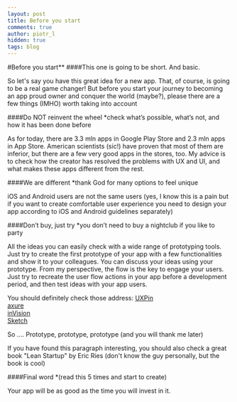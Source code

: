 ```yaml
---
layout: post
title: Before you start
comments: true
author: piotr_l
hidden: true
tags: blog
---
```


#Before you start**
####This one is going to be short. And basic.

So let's say you have this great idea for a new app. That, of course, is going to be a real game changer! But before you start your journey to becoming an app proud owner and conquer the world (maybe?), please there are a few things (IMHO) worth taking into account

####Do NOT reinvent the wheel
*check what’s possible, what’s not, and how it has been done before

As for today, there are 3.3 mln apps in Google Play Store and 2.3 mln apps in App Store. American scientists (sic!) have proven that most of them are inferior,  but there are a few very good apps in the stores, too. My advice is to check how the creator has resolved the problems with UX and UI, and what makes these apps different from the rest.

####We are different
*thank God for many options to feel unique

iOS and Android users are not the same users (yes, I know this is a pain but if you want to create comfortable user experience you need to design your app according to iOS and Android guidelines separately)

####Don’t buy, just try
*you don’t need to buy a nightclub if you like to party

All the ideas you can easily check with a wide range of  prototyping tools. Just try to create the first prototype of your app with a few functionalities and show it to your colleagues. You can discuss your ideas using your prototype. 
From my perspective, the flow is the key to engage your users.
Just try to recreate the user flow actions in your app before a development period, and then test ideas with your app users.

You should definitely check those address: 
[UXPin](https://www.uxpin.com/) <br>
[axure](https://www.axure.com/)<br>
[inVision](https://www.invisionapp.com/)<br>
[Sketch](https://www.sketchapp.com/)<br>

So .... Prototype, prototype, prototype (and you will thank me later)

If you have found this paragraph interesting, you should also check a great book "Lean Startup" by Eric Ries (don't know the guy personally,  but the book is cool)

####Final word
*(read this 5 times and start to  create)

Your app will be as good as the time you will invest in it.
